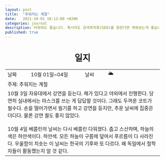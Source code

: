```yaml
---
layout: post
title:  "추워지는 계절"
date:   2021-10-01 10:12:00 +0200
categories: journal
description: 비워둬도 좋습니다. 혹시라도 검색최적화(SEO)를 원한다면 채워넣는게 좋습니다.
published: true
---
```

 
<h1 style='text-align:center;font-weight:bold;'>일지</h1>

<table>

  <tr>
    <td style="width: 15%;" >날짜</td>
    <td style="width: 35%;" >10월 01일~04일</td>
    <td style="width: 15%;" >날씨</td>
    <td style="width: 35%;" >&#127781; </td>
  </tr>
  <tr><td colspan=4> 주제: 추워지는 계절 </td></tr>
  <tr><td colspan=4 class="notes"> 10월 3일 
자유대에서 강연을 듣는다. 해가 있다고 야외에서 진행한다. 당연히 실내에서는 마스크를 쓰는 게 답답할 것이다. 그래도 두꺼운 코트가 필수다. 손을 떨어가면서 필기를 하고 강연을 듣지만, 추운 날씨에 집중은 더디다. 물론 강연 퀄도 좋지 않았다. <br><br>
10월 4일 베를린의 날씨는 다시 베를린 다워졌다. 춥고 스산하며, 하늘의 색은 하얀색이다. 하얀색. 모든 하늘이 구름에 덮여서 푸르름이 다 사라진다. 우울함이 치솟는 이 날씨는 한국의 기후와 또 다르다. 왜 독일에서 철학자들이 활동했는지 알 것 같다.  
</td></tr>
</table>




